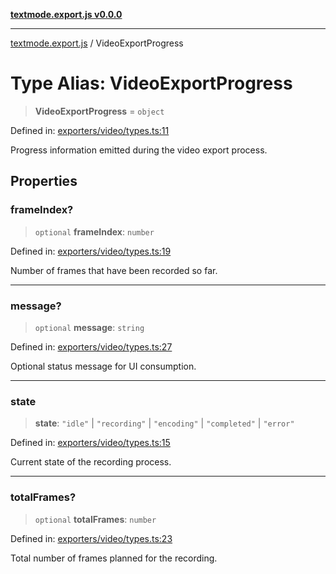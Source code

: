 [**textmode.export.js v0.0.0**](../README.md)

***

[textmode.export.js](../README.md) / VideoExportProgress

# Type Alias: VideoExportProgress

> **VideoExportProgress** = `object`

Defined in: [exporters/video/types.ts:11](https://github.com/humanbydefinition/textmode.export.js/blob/b139a19f4bf774f3e0d95bc7580f4dc7e25a4c0f/src/exporters/video/types.ts#L11)

Progress information emitted during the video export process.

## Properties

### frameIndex?

> `optional` **frameIndex**: `number`

Defined in: [exporters/video/types.ts:19](https://github.com/humanbydefinition/textmode.export.js/blob/b139a19f4bf774f3e0d95bc7580f4dc7e25a4c0f/src/exporters/video/types.ts#L19)

Number of frames that have been recorded so far.

***

### message?

> `optional` **message**: `string`

Defined in: [exporters/video/types.ts:27](https://github.com/humanbydefinition/textmode.export.js/blob/b139a19f4bf774f3e0d95bc7580f4dc7e25a4c0f/src/exporters/video/types.ts#L27)

Optional status message for UI consumption.

***

### state

> **state**: `"idle"` \| `"recording"` \| `"encoding"` \| `"completed"` \| `"error"`

Defined in: [exporters/video/types.ts:15](https://github.com/humanbydefinition/textmode.export.js/blob/b139a19f4bf774f3e0d95bc7580f4dc7e25a4c0f/src/exporters/video/types.ts#L15)

Current state of the recording process.

***

### totalFrames?

> `optional` **totalFrames**: `number`

Defined in: [exporters/video/types.ts:23](https://github.com/humanbydefinition/textmode.export.js/blob/b139a19f4bf774f3e0d95bc7580f4dc7e25a4c0f/src/exporters/video/types.ts#L23)

Total number of frames planned for the recording.
